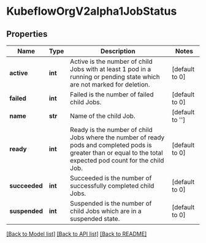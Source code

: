 # KubeflowOrgV2alpha1JobStatus

## Properties
Name | Type | Description | Notes
------------ | ------------- | ------------- | -------------
**active** | **int** | Active is the number of child Jobs with at least 1 pod in a running or pending state which are not marked for deletion. | [default to 0]
**failed** | **int** | Failed is the number of failed child Jobs. | [default to 0]
**name** | **str** | Name of the child Job. | [default to '']
**ready** | **int** | Ready is the number of child Jobs where the number of ready pods and completed pods is greater than or equal to the total expected pod count for the child Job. | [default to 0]
**succeeded** | **int** | Succeeded is the number of successfully completed child Jobs. | [default to 0]
**suspended** | **int** | Suspended is the number of child Jobs which are in a suspended state. | [default to 0]

[[Back to Model list]](../README.md#documentation-for-models) [[Back to API list]](../README.md#documentation-for-api-endpoints) [[Back to README]](../README.md)


